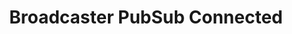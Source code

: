 ---
title: Broadcaster PubSub Connected
description: Trigger for when PubSub is Connected for the Twitch Broadcaster
version: 0.2.3
twitchService: PubSub
variables: []
---